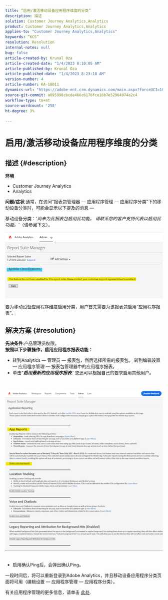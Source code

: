 ```yaml
---
title: “启用/激活移动设备应用程序维度的分类”
description: 描述
solution: Customer Journey Analytics,Analytics
product: Customer Journey Analytics,Analytics
applies-to: "Customer Journey Analytics,Analytics"
keywords: “KCS”
resolution: Resolution
internal-notes: null
bug: false
article-created-by: Krunal Oza
article-created-date: "1/4/2023 8:10:05 AM"
article-published-by: Krunal Oza
article-published-date: "1/4/2023 8:23:18 AM"
version-number: 4
article-number: KA-18011
dynamics-url: "https://adobe-ent.crm.dynamics.com/main.aspx?forceUCI=1&pagetype=entityrecord&etn=knowledgearticle&id=abc8232e-078c-ed11-81ac-6045bd0063aa"
source-git-commit: a095998cbcde466c6176fce16b7e52964974a2c4
workflow-type: tm+mt
source-wordcount: '258'
ht-degree: 3%

---
```


# 启用/激活移动设备应用程序维度的分类

## 描述 {#description}

<b>环境</b>
- Customer Journey Analytics
- Analytics



<b>问题/症状</b>
通常，在访问“报表包管理器 — 应用程序管理 — 应用程序分类”下的移动设备分类时，可能会显示以下提及的消息 — 

移动设备分类：&#39;*尚未为此报表包启用此功能。 请联系您的客户支持代表以启用此功能。*&#39;（请参阅下文）。

![](assets/___acc8232e-078c-ed11-81ac-6045bd0063aa___.png)

要为移动设备应用程序维度启用分类，用户首先需要为该报表包启用“应用程序报表”。


## 解决方案 {#resolution}

<b>先决条件</b>:产品管理员权限。<br><b>按照以下步骤操作，启用应用程序报表功能：</b>
- 转到Analytics — 管理员 — 报表包，然后选择所需的报表包。 转到编辑设置 — 应用程序管理 — <b> </b>报表包管理器中的应用程序报表。
- 单击“<b>*启用最新的应用程序报表</b>*.&#39; 您还可以根据自己的要求启用其他用户。

<br> <br>![](assets/0ae3ca9c-b68f-ec11-b400-00224804a35d.png)
 
- 启用确认Ping后，会弹出确认Ping。


一段时间后，将可以重新登录到Adobe Analytics，并且移动设备应用程序分类页面将可用（编辑设置 — 应用程序管理 — 应用程序分类）。

有关应用程序管理的更多信息，请单击 [此处](https://nam04.safelinks.protection.outlook.com/?url=https%3A%2F%2Fexperienceleague.adobe.com%2Fdocs%2Fanalytics%2Fadmin%2Fadmin-tools%2Fmobile-management.html%3Flang%3Den&amp;amp;data=04%7C01%7Cnilotpalb%40adobe.com%7C3c1d5032d121424be46208d9f1d8905c%7Cfa7b1b5a7b34438794aed2c178decee1%7C0%7C0%7C637806734700482559%7CUnknown%7CTWFpbGZsb3d8eyJWIjoiMC4wLjAwMDAiLCJQIjoiV2luMzIiLCJBTiI6Ik1haWwiLCJXVCI6Mn0%3D%7C3000&amp;amp;sdata=uxWerDD%2FHHZVSk%2B6eY0p2czXyW3BtXq75lRarjebwak%3D&amp;amp;reserved=0 "单击以关注链接：https://experienceleague.adobe.com/docs/analytics/admin/admin-tools/mobile-management.html?lang=en").
